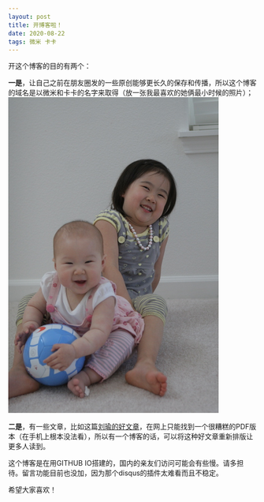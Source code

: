 ```yaml
---
layout: post
title: 开博客啦！
date: 2020-08-22
tags: 微米 卡卡
---
```


开这个博客的目的有两个：

**一是**，让自己之前在朋友圈发的一些原创能够更长久的保存和传播，所以这个博客的域名是以微米和卡卡的名字来取得（放一张我最喜欢的她俩最小时候的照片）；
![](/images/posts/vimirika_young.jpg)

**二是**，有一些文章，比如这篇[刘瑜的好文章](https://blog.vimirikawang.com/2020/08/liuyu-democracy-populism/)，在网上只能找到一个很糟糕的PDF版本（在手机上根本没法看），所以有一个博客的话，可以将这种好文章重新排版让更多人读到。

这个博客是在用GITHUB IO搭建的，国内的亲友们访问可能会有些慢。请多担待。留言功能目前也没加，因为那个disqus的插件太难看而且不稳定。

希望大家喜欢！

